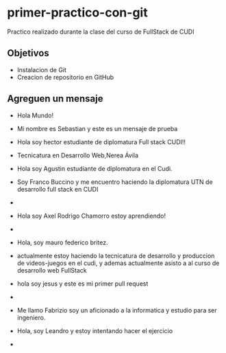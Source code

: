# primer-practico-con-git

Practico realizado durante la clase del curso de FullStack de CUDI

## Objetivos

- Instalacion de Git
- Creacion de repositorio en GitHub

## Agreguen un mensaje

- Hola Mundo!
- Mi nombre es Sebastian y este es un mensaje de prueba
- Hola soy hector estudiante de diplomatura Full stack CUDI!!
- Tecnicatura en Desarrollo Web,Nerea Ávila
- Hola soy Agustin estudiante de diplomatura en el Cudi.
- Soy Franco Buccino y me encuentro haciendo la diplomatura UTN de desarrollo full stack en CUDI
- 
- Hola soy Axel Rodrigo Chamorro estoy aprendiendo!
- 
- Hola, soy mauro federico britez.
- actualmente estoy haciendo la tecnicatura de desarrollo y produccion de videos-juegos en el cudi,
 y ademas actualmente asisto a al curso de desarrollo web FullStack
 
- hola soy jesus y este es mi primer pull request
- 
- Me llamo Fabrizio soy un aficionado a la informatica y estudio para ser ingeniero.
- Hola, soy Leandro y estoy intentando hacer el ejercicio
- 
